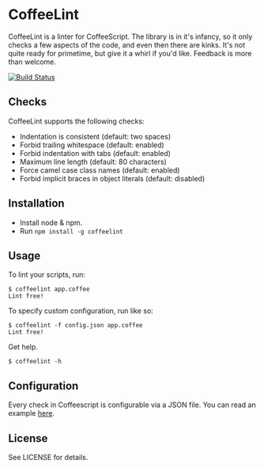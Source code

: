 CoffeeLint
==========

CoffeeLint is a linter for CoffeeScript. The library is in it's infancy, so it
only checks a few aspects of the code, and even then there are kinks. It's not
quite ready for primetime, but give it a whirl if you'd like. Feedback is more
than welcome.

[![Build Status](https://secure.travis-ci.org/clutchski/coffeelint.png)](http://travis-ci.org/clutchski/coffeelint)

Checks
------

CoffeeLint supports the following checks:

- Indentation is consistent (default: two spaces)
- Forbid trailing whitespace (default: enabled)
- Forbid indentation with tabs (default: enabled)
- Maximum line length (default: 80 characters)
- Force camel case class names (default: enabled)
- Forbid implicit braces in object literals (default: disabled)

Installation
------------

- Install node & npm.
- Run `npm install -g coffeelint`

Usage
-----

To lint your scripts, run:

    $ coffeelint app.coffee
    Lint free!

To specify custom configuration, run like so:

    $ coffeelint -f config.json app.coffee
    Lint free!

Get help.

    $ coffeelint -h


Configuration
-------------

Every check in Coffeescript is configurable via a JSON file. You can read an
example [here](http://github.com/clutchski/coffeelint/blob/master/examples/coffeelint.json).

License
-------

See LICENSE for details.
